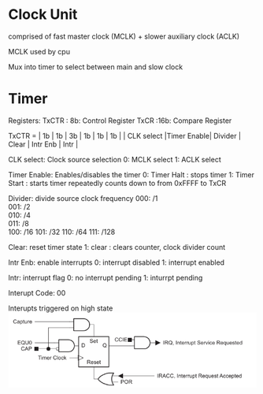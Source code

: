 

# Clock Unit

comprised of fast master clock (MCLK) + slower auxiliary clock (ACLK)

MCLK used by cpu

Mux into timer to select between main and slow clock



# Timer

Registers:
TxCTR   : 8b: Control Register 
TxCR    :16b: Compare Register

TxCTR = |     1b     |     1b     |                3b                   |     1b     |     1b     |     1b     |
        | CLK select |Timer Enable|              Divider                |    Clear   |  Intr Enb  |    Intr    |

CLK select: Clock source selection
    0: MCLK select
    1: ACLK select

Timer Enable: Enables/disables the timer
    0: Timer Halt   : stops timer
    1: Timer Start  : starts timer repeatedly counts down to from 0xFFFF to TxCR 

Divider: divide source clock frequency
    000: /1          
    001: /2          
    010: /4          
    011: /8          
    100: /16
    101: /32
    110: /64
    111: /128

Clear: reset timer state
    1: clear        : clears counter, clock divider count

Intr Enb: enable interrupts
    0: interrupt disabled 
    1: interrupt enabled

Intr: interrupt flag
    0: no interrupt pending
    1: inturrpt pending

Interupt Code: 00

Interupts triggered on high state
![alt text](image.png)


